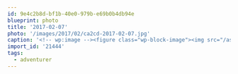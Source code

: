 ```yaml
---
id: 9e4c2b8d-bf1b-40e0-979b-e69b0b4db94e
blueprint: photo
title: '2017-02-07'
photo: '/images/2017/02/ca2cd-2017-02-07.jpg'
caption: '<!-- wp:image --><figure class="wp-block-image"><img src="/assets/images/2017/02/ca2cd-2017-02-07.jpg" /></figure><!-- /wp:image --><!-- wp:paragraph --><p>From Ocean (0m) to Alpine (1900m) in less than 24 hours #adventurer</p><!-- /wp:paragraph -->'
import_id: '21444'
tags:
  - adventurer
---
```


